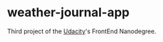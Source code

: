 # weather-journal-app

Third project of the [Udacity](https://www.udacity.com/)'s FrontEnd Nanodegree.